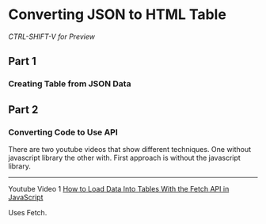 # Converting JSON to HTML Table
*CTRL-SHIFT-V for Preview*
## Part 1
### Creating Table from JSON Data
## Part 2
### Converting Code to Use API


There are two youtube videos that show different techniques. One without javascript library the other with. First approach is without the javascript library.

--------------------------------

Youtube Video 1
[How to Load Data Into Tables With the Fetch API in JavaScript](https://www.youtube.com/watch?v=qBg8IB3u28s)

Uses Fetch.


